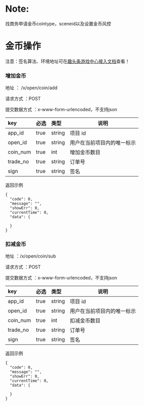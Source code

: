 # Note:
找商务申请金币cointype，sceneid以及设置金币风控
# 金币操作
注意：签名算法、环境地址可在[趣头条游戏中心接入文档](趣头条游戏中心接入文档.md)查看！

### 增加金币

地址 ： /x/open/coin/add

请求方式 ：POST

提交数据方式 ：x-www-form-urlencoded，不支持json

| key       | 必选 | 类型   | 说明         |
| :-------- | :--- | :----- | ------------ |
| app_id    | true | string | 项目 id      |
| open_id    | true | string | 用户在当前项目内的唯一标示       |
| coin_num       | true | int    | 增加金币数目 |
| trade_no | true | string | 订单号 |
| sign      | true | string | 签名                       |

返回示例

```
{
  "code": 0,
  "message": "",
  "showErr": 0,
  "currentTime": 0,
  "data": {
   
  }
}
```



### 扣减金币

地址 ：/x/open/coin/sub

请求方式 ：POST

提交数据方式 ：x-www-form-urlencoded，不支持json

| key       | 必选 | 类型   | 说明                       |
| :-------- | :--- | :----- | -------------------------- |
| app_id    | true | string | 项目 id                    |
| open_id    | true | string | 用户在当前项目内的唯一标示       |
| coin_num       | true | int    | 扣减金币数目               |
| trade_no | true | string | 订单号 |
| sign      | true | string | 签名                       |

返回示例

```
{
  "code": 0,
  "message": "",
  "showErr": 0,
  "currentTime": 0,
  "data": {
   
  }
}
```